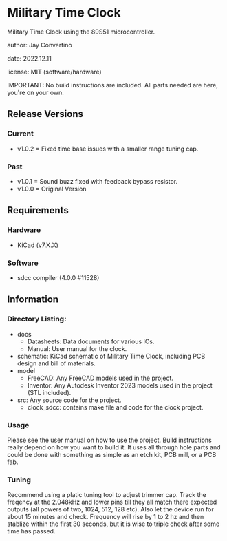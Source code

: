 # Military Time Clock

Military Time Clock using the 89S51 microcontroller.

author: Jay Convertino

date: 2022.12.11

license: MIT (software/hardware)

IMPORTANT: No build instructions are included. All parts needed are here, you're on your own.

## Release Versions
### Current
  - v1.0.2 = Fixed time base issues with a smaller range tuning cap.

### Past
  - v1.0.1 = Sound buzz fixed with feedback bypass resistor.
  - v1.0.0 = Original Version


## Requirements
### Hardware
  - KiCad (v7.X.X)

### Software
  - sdcc compiler (4.0.0 #11528)

## Information

### Directory Listing:

  - docs
    - Datasheets: Data documents for various ICs.
    - Manual: User manual for the clock.
  - schematic: KiCad schematic of Military Time Clock, including PCB design and bill of materials.
  - model
    - FreeCAD: Any FreeCAD models used in the project.
    - Inventor: Any Autodesk Inventor 2023 models used in the project (STL included).
  - src: Any source code for the project.
    - clock_sdcc: contains make file and code for the clock project.

### Usage
  Please see the user manual on how to use the project. Build instructions really depend on how you want to build it. It uses all through hole parts and could be done with something as simple as an etch kit, PCB mill, or a PCB fab.

### Tuning
  Recommend using a platic tuning tool to adjust trimmer cap. Track the freqency at the 2.048kHz and lower pins till they all match there expected outputs (all powers of two, 1024, 512, 128 etc). Also let the device run for about 15 minutes and check. Frequency will rise by 1 to 2 hz and then stablize within the first 30 seconds, but it is wise to triple check after some time has passed.
